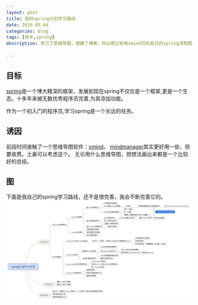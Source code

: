 ```yaml
---
layout: post
title: 我的spring计划学习路线
date: 2016-05-04
categories: blog
tags: [技术,spring]
description: 学习了思维导图，搭建了博客，所以把之前用xmind花的自己的spring流程图用博客记下来

---
```


## 目标

[spring](https://spring.io/)是一个博大精深的框架，发展到现在spring不仅仅是一个框架,更是一个生态。十多年来被无数优秀程序员完善,为其添加功能。

作为一个初入门的程序员,学习spring是一个长远的任务。

## 诱因

前段时间接触了一个思维导图软件：[xmind](http://www.xmindchina.net/)。
[mindmanager](http://www.mindmanager.cc/)其实更好用一些，但要收费。土豪可以考虑这个。
无论用什么思维导图，把想法画出来都是一个比较好的总结。

## 图
下面是我自己的spring学习路线，还不是很完善，我会不断完善它的。
![](/img/xmind/spring.png)









